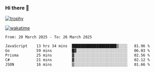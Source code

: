 ### Hi there 👋

[![trophy](https://github-profile-trophy.vercel.app/?username=cxnky&theme=dracula)](https://github.com/ryo-ma/github-profile-trophy)

[![wakatime](https://wakatime.com/badge/user/1c39c599-5497-41b9-a5be-2c4676e7fd23.svg)](https://wakatime.com/@1c39c599-5497-41b9-a5be-2c4676e7fd23)
<!--START_SECTION:waka-->

```txt
From: 20 March 2025 - To: 26 March 2025

JavaScript    13 hrs 34 mins  ████████████████████▒░░░░   81.96 %
Go            59 mins         █▓░░░░░░░░░░░░░░░░░░░░░░░   06.03 %
Prisma        25 mins         ▓░░░░░░░░░░░░░░░░░░░░░░░░   02.56 %
C#            21 mins         ▓░░░░░░░░░░░░░░░░░░░░░░░░   02.12 %
JSON          16 mins         ▒░░░░░░░░░░░░░░░░░░░░░░░░   01.66 %
```

<!--END_SECTION:waka-->
